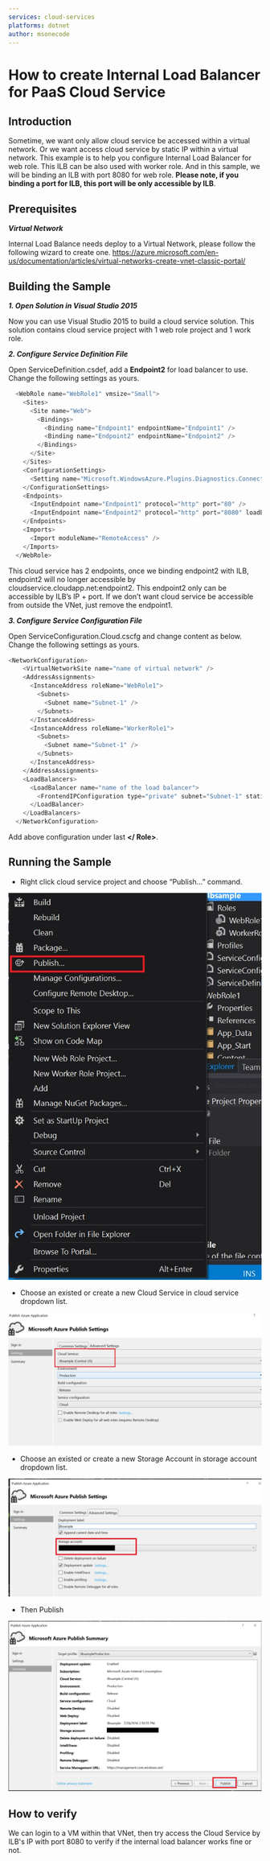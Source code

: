 ```yaml
---
services: cloud-services
platforms: dotnet
author: msonecode
---
```


# How to create Internal Load Balancer for PaaS Cloud Service

## Introduction
Sometime, we want only allow cloud service be accessed within a virtual network. Or we want access cloud service by static IP within a virtual network.
This example is to help you configure Internal Load Balancer for web role. This ILB can be also used with worker role. And in this sample, we will be binding an ILB with port 8080 for web role.
**Please note, if you binding a port for ILB, this port will be only accessible by ILB**.  

## Prerequisites
*__Virtual Network__*

Internal Load Balance needs deploy to a Virtual Network, please follow the following wizard to create one.
https://azure.microsoft.com/en-us/documentation/articles/virtual-networks-create-vnet-classic-portal/

## Building the Sample
*__1.	Open Solution in Visual Studio 2015__*

Now you can use Visual Studio 2015 to build a cloud service solution.
This solution contains cloud service project with 1 web role project and 1 work role.

*__2.	Configure Service Definition File__*

Open ServiceDefinition.csdef, add a __Endpoint2__ for load balancer to use.
Change the following settings as yours.
```c#
  <WebRole name="WebRole1" vmsize="Small">
    <Sites>
      <Site name="Web">
        <Bindings>
          <Binding name="Endpoint1" endpointName="Endpoint1" />
          <Binding name="Endpoint2" endpointName="Endpoint2" />
        </Bindings>
      </Site>
    </Sites>
    <ConfigurationSettings>
      <Setting name="Microsoft.WindowsAzure.Plugins.Diagnostics.ConnectionString" />
    </ConfigurationSettings>
    <Endpoints>
      <InputEndpoint name="Endpoint1" protocol="http" port="80" />
      <InputEndpoint name="Endpoint2" protocol="http" port="8080" loadBalancer="name of the load balancer" />
    </Endpoints>
    <Imports>
      <Import moduleName="RemoteAccess" />
    </Imports>
  </WebRole>
```
This cloud service has 2 endpoints, once we binding endpoint2 with ILB, endpoint2 will no longer accessible by cloudservice.cloudapp.net:endpoint2. This endpoint2 only can be accessible by ILB’s IP + port.
If we don’t want cloud service be accessible from outside the VNet, just remove the endpoint1.

*__3.	Configure Service Configuration File__*

Open ServiceConfiguration.Cloud.cscfg and change content as below.
Change the following settings as yours.
```c#
<NetworkConfiguration>
    <VirtualNetworkSite name="name of virtual network" />
    <AddressAssignments>
      <InstanceAddress roleName="WebRole1">
        <Subnets>
          <Subnet name="Subnet-1" />
        </Subnets>
      </InstanceAddress>
      <InstanceAddress roleName="WorkerRole1">
        <Subnets>
          <Subnet name="Subnet-1" />
        </Subnets>
      </InstanceAddress>
    </AddressAssignments>
    <LoadBalancers>
      <LoadBalancer name="name of the load balancer">
        <FrontendIPConfiguration type="private" subnet="Subnet-1" staticVirtualNetworkIPAddress="static-IP-address" />
      </LoadBalancer>
    </LoadBalancers>
  </NetworkConfiguration>
```
Add above configuration under last  __&lt;/ Role>__.

## Running the Sample

- Right click cloud service project and choose “Publish…” command.

 ![1](./Images/1.jpg)

- Choose an existed or create a new Cloud Service in cloud service dropdown list.

 ![2](./Images/2.jpg)

- Choose an existed or create a new Storage Account in storage account dropdown list.

 ![3](./Images/3.jpg)

- Then Publish

 ![4](./Images/4.jpg)

## How to verify

We can login to a VM within that VNet, then try access the Cloud Service by ILB's IP  with port 8080 to verify if the internal load balancer works fine or not.
